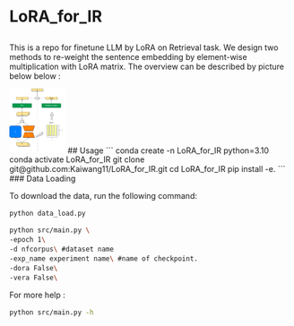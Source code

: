 # LoRA_for_IR
##
This is a repo for finetune LLM by LoRA on Retrieval task.
We design two methods to re-weight the sentence embedding by element-wise multiplication with LoRA matrix.
The overview can be described by picture below  below :
<!-- ![](structure.png) -->
<img src="structure.png" alt="A beautiful landscape" width="100">
## Usage
```
conda create -n LoRA_for_IR python=3.10
conda activate LoRA_for_IR
git clone git@github.com:Kaiwang11/LoRA_for_IR.git
cd LoRA_for_IR
pip install -e.
```
### Data Loading

To download the data, run the following command:
```
python data_load.py
```

```bash
python src/main.py \
-epoch 1\
-d nfcorpus\ #dataset name
-exp_name experiment name\ #name of checkpoint.
-dora False\
-vera False\
```
For more help :
```bash
python src/main.py -h 
```

